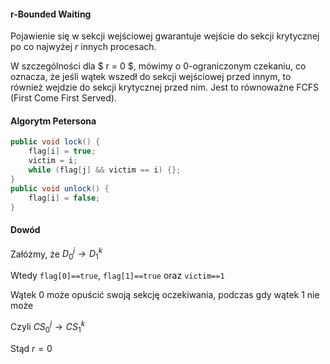 #### r-Bounded Waiting

Pojawienie się w sekcji wejściowej gwarantuje wejście do sekcji krytycznej po co najwyżej $r$ innych procesach.

W szczególności dla $ r = 0 $, mówimy o 0-ograniczonym czekaniu, co oznacza, że jeśli wątek wszedł do sekcji wejściowej przed innym, to również wejdzie do sekcji krytycznej przed nim. Jest to równoważne FCFS (First Come First Served).

#### Algorytm Petersona

```java
public void lock() {
    flag[i] = true;
    victim = i;
    while (flag[j] && victim == i) {};
}
public void unlock() {
    flag[i] = false;
}
```

#### Dowód

Załóżmy, że $D_0^j \rightarrow D_1^k$

Wtedy `flag[0]==true`, `flag[1]==true` oraz `victim==1`

Wątek 0 może opuścić swoją sekcję oczekiwania, podczas gdy wątek 1 nie może

Czyli $CS_0^j \rightarrow CS_1^k$

Stąd $r=0$